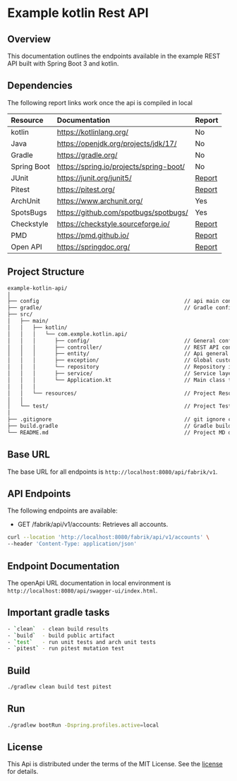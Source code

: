 # Example kotlin Rest API

## Overview

This documentation outlines the endpoints available in the example REST API built with Spring Boot 3 and kotlin.

## Dependencies

The following report links work once the api is compiled in local

| Resource    | Documentation                           | Report                                                           |
|:------------|:----------------------------------------|:-----------------------------------------------------------------|
| kotlin      | https://kotlinlang.org/                 | No                                                               |
| Java        | https://openjdk.org/projects/jdk/17/    | No                                                               |
| Gradle      | https://gradle.org/                     | No                                                               |
| Spring Boot | https://spring.io/projects/spring-boot/ | No                                                               | 
| JUnit       | https://junit.org/junit5/               | [Report](/build/reports/tests/test/index.html)                   | 
| Pitest      | https://pitest.org/                     | [Report](/build/reports/pitest/index.html)                       | 
| ArchUnit    | https://www.archunit.org/               | Yes                                                              | 
| SpotsBugs   | https://github.com/spotbugs/spotbugs/   | Yes                                                              | 
| Checkstyle  | https://checkstyle.sourceforge.io/      | [Report](/build/reports/checkstyle/main.html)                    | 
| PMD         | https://pmd.github.io/                  | [Report](/build/reports/pmd/main.html)                           | 
| Open API    | https://springdoc.org/                  | [Report](http://localhost:8080/fabrik/api/swagger-ui/index.html) | 


## Project Structure

```sh
example-kotlin-api/
│
├── config                                              // api main config src
├── gradle/                                             // Gradle configurations file
├── src/
│   ├── main/
│   │   ├── kotlin/
│   │   │   └── com.exmple.kotlin.api/
│   │   │      ├── config/                              // General configurations
│   │   │      ├── controller/                          // REST API controllers
│   │   │      ├── entity/                              // Api general entities
│   │   │      ├── exception/                           // Global custom exceptions
│   │   │      └── repository                           // Repository interfaces
│   │   │      ├── service/                             // Service layer
│   │   │      └── Application.kt                       // Main class to run the application
│   │   │
│   │   └── resources/                                  // Project Resources
│   │
│   └── test/                                           // Project Test sources
│
├── .gitignore                                          // git ignore configuration file
├── build.gradle                                        // Gradle build configuration file
└── README.md                                           // Project MD documentation
```

## Base URL

The base URL for all endpoints is `http://localhost:8080/api/fabrik/v1`.

## API Endpoints
The following endpoints are available:

* GET /fabrik/api/v1/accounts: Retrieves all accounts.
```sh
curl --location 'http://localhost:8080/fabrik/api/v1/accounts' \
--header 'Content-Type: application/json'
```

## Endpoint Documentation 

The openApi URL documentation in local environment is `http://localhost:8080/api/swagger-ui/index.html`.

## Important gradle tasks
```sh
- `clean`  - clean build results
- `build`  - build public artifact
- `test`   - run unit tests and arch unit tests
- `pitest` - run pitest mutation test
```

## Build
```sh
./gradlew clean build test pitest
```

## Run

```sh
./gradlew bootRun -Dspring.profiles.active=local
```

## License
This Api is distributed under the terms of the MIT License. See the [license](license.md) for details.